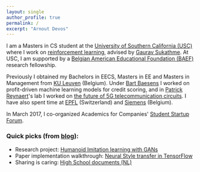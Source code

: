 ```yaml
---
layout: single
author_profile: true
permalink: /
excerpt: "Arnout Devos"
---
```


I am a Masters in CS student at the [University of Southern California (USC)](http://www.usc.edu) where I work on [reinforcement learning](https://arnoutdevos.github.io/research/#humanoid-imitation-learning-with-gans), advised by [Gaurav Sukathme](http://robotics.usc.edu/~gaurav/). At USC, I am supported by a [Belgian American Educational Foundation (BAEF)](http://www.baef.be) research fellowship.

Previously I obtained my Bachelors in EECS, Masters in EE and Masters in Management from [KU Leuven](https://www.kuleuven.be/english/) (Belgium). Under [Bart Baesens](https://feb.kuleuven.be/Bart.Baesens) I worked on profit-driven machine learning models for credit scoring, and in [Patrick Reynaert](http://homes.esat.kuleuven.be/~reynaert/)'s lab I worked on [the future of 5G telecommunication circuits](https://arnoutdevos.github.io/research/#multiphase-34-ghz-oscillator-for-5g). I have also spent time at [EPFL](https://epfl.ch/) (Switzerland) and [Siemens](https://www.siemens.com/be/en/home.html) (Belgium).

In March 2017, I co-organized Academics for Companies' [Student Startup Forum](https://arnoutdevos.github.io/Student-Startup-Forum-2017/).

### Quick picks (from [blog](https://arnoutdevos.github.io/archive/)):
- Research project: [Humanoid Imitation learning with GANs](https://arnoutdevos.github.io/Humanoid-Imitation-Learning-from-Diverse-Sources/)
- Paper implementation walkthrough: [Neural Style transfer in TensorFlow](https://arnoutdevos.github.io/A-Neural-Algorithm-of-Artistic-Style/)
- Sharing is caring: [High School documents (NL)](http://www.arnoutdevos.net/school.html)
<!--
<p style="text-align: center;">
###### Current organizations
<a href="https://www.usc.edu">
<img border="0" alt="USC" src="https://github.com/ArnoutDevos/ArnoutDevos.github.io/raw/master/assets/images/USC-logo.png" height="25">
</a>
<a href="https://www.baef.be">
<img border="0" alt="KU Leuven" src="https://github.com/ArnoutDevos/ArnoutDevos.github.io/raw/master/assets/images/BAEF-logo.jpg" height="25">
</a>
###### Previously affiliated with
<a href="https://www.epfl.ch">
<img border="0" alt="EPFL" src="https://github.com/ArnoutDevos/ArnoutDevos.github.io/raw/master/assets/images/EPFL-logo.png" height="25">
</a>
<a href="https://www.kuleuven.be/english/">
<img border="0" alt="KU Leuven" src="https://github.com/ArnoutDevos/ArnoutDevos.github.io/raw/master/assets/images/KULeuven-logo.png" height="25">
</a>
<a href="https://www.siemens.be">
<img border="0" alt="KU Leuven" src="https://github.com/ArnoutDevos/ArnoutDevos.github.io/raw/master/assets/images/Siemens-logo.png" height="25">
</a>
<a href="https://www.afcleuven.be">
<img border="0" alt="KU Leuven" src="https://github.com/ArnoutDevos/ArnoutDevos.github.io/raw/master/assets/images/AFC-logo.png" height="25">
</a>
</p>
-->